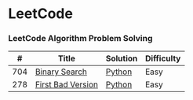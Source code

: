 # LeetCode
### LeetCode Algorithm Problem Solving


| # | Title | Solution | Difficulty |
|---| ----- | -------- | ---------- |
|704|[Binary Search](https://leetcode.com/problems/binary-search/) | [Python](./algorithms/python/BinarySearch/BinarySearch.py) |Easy|
|278|[First Bad Version](https://leetcode.com/problems/first-bad-version) | [Python](./algorithms/python/FirstBadVersion/FirstBadVersion.py) |Easy|
